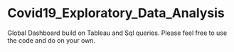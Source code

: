 # Covid19_Exploratory_Data_Analysis
Global Dashboard build on Tableau and Sql queries.
Please feel free to use the code and do on your own.
